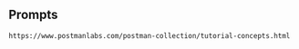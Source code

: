 

## Prompts

```prompt
https://www.postmanlabs.com/postman-collection/tutorial-concepts.html


```
